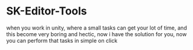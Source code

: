 # SK-Editor-Tools
when you work in unity, where a small tasks can get your lot of time, and this become very boring and hectic, now i have the solution for you, now you can perform that tasks in simple on click
